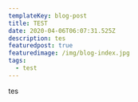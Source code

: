 ```yaml
---
templateKey: blog-post
title: TEST
date: 2020-04-06T06:07:31.525Z
description: tes
featuredpost: true
featuredimage: /img/blog-index.jpg
tags:
  - test
---
```

tes